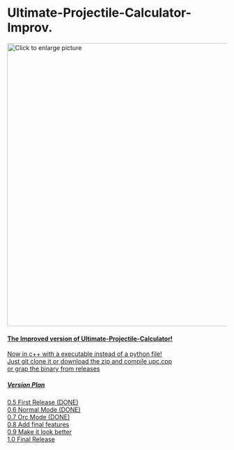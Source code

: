# Ultimate-Projectile-Calculator-Improv.
<a href="https://drive.google.com/uc?export=view&id=1YwK2cOQXgn07Dh1zsWlkLX0b7kVna_vt"><img src="https://drive.google.com/uc?export=view&id=1YwK2cOQXgn07Dh1zsWlkLX0b7kVna_vt" style="width: 650px; max-width: 100%; height: auto" title="Click to enlarge picture" />
<h4>The Improved version of Ultimate-Projectile-Calculator!</h4>

Now in c++ with a executable instead of a python file!<br>
Just git clone it or download the zip and compile upc.cpp<br>
or grap the binary from releases<br>

<h5>Version Plan</h5>
0.5 First Release (DONE)<br>
0.6 Normal Mode (DONE)<br>
0.7 Orc Mode (DONE)<br>
0.8 Add final features<br>
0.9 Make it look better<br>
1.0 Final Release<br>
